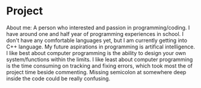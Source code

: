 # Project

About me:
A person who interested and passion in programming/coding.
I have around one and half year of programming experiences in school.
I don't have any comfortable languages yet, but I am currently getting into C++ language.
My future aspirations in programming is artifical intelligence.
I like best about computer programming is the ability to design your own system/functions within the limits.
I like least about computer programming is the time consuming on tracking and fixing errors, which took most the of project time beside commenting. Missing semicolon at somewhere deep inside the code could be really confusing.
